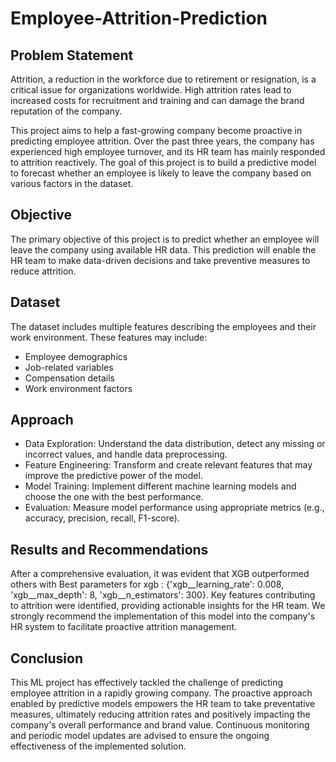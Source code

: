 # Employee-Attrition-Prediction


## Problem Statement

Attrition, a reduction in the workforce due to retirement or resignation, is a critical issue for organizations worldwide. High attrition rates lead to increased costs for recruitment and training and can damage the brand reputation of the company.

This project aims to help a fast-growing company become proactive in predicting employee attrition. Over the past three years, the company has experienced high employee turnover, and its HR team has mainly responded to attrition reactively. The goal of this project is to build a predictive model to forecast whether an employee is likely to leave the company based on various factors in the dataset.

## Objective

The primary objective of this project is to predict whether an employee will leave the company using available HR data. This prediction will enable the HR team to make data-driven decisions and take preventive measures to reduce attrition.

## Dataset

The dataset includes multiple features describing the employees and their work environment. These features may include:

- Employee demographics 
- Job-related variables 
- Compensation details 
- Work environment factors

## Approach

- Data Exploration: Understand the data distribution, detect any missing or incorrect values, and handle data preprocessing.
- Feature Engineering: Transform and create relevant features that may improve the predictive power of the model.
- Model Training: Implement different machine learning models and choose the one with the best performance.
- Evaluation: Measure model performance using appropriate metrics (e.g., accuracy, precision, recall, F1-score).

## Results and Recommendations

After a comprehensive evaluation, it was evident that XGB outperformed others with  Best parameters for xgb : {'xgb__learning_rate': 0.008, 'xgb__max_depth': 8, 'xgb__n_estimators': 300}. Key features contributing to attrition were identified, providing actionable insights for the HR team. We strongly recommend the implementation of this model into the company's HR system to facilitate proactive attrition management.

## Conclusion

This ML project has effectively tackled the challenge of predicting employee attrition in a rapidly growing company. The proactive approach enabled by predictive models empowers the HR team to take preventative measures, ultimately reducing attrition rates and positively impacting the company's overall performance and brand value. Continuous monitoring and periodic model updates are advised to ensure the ongoing effectiveness of the implemented solution.



